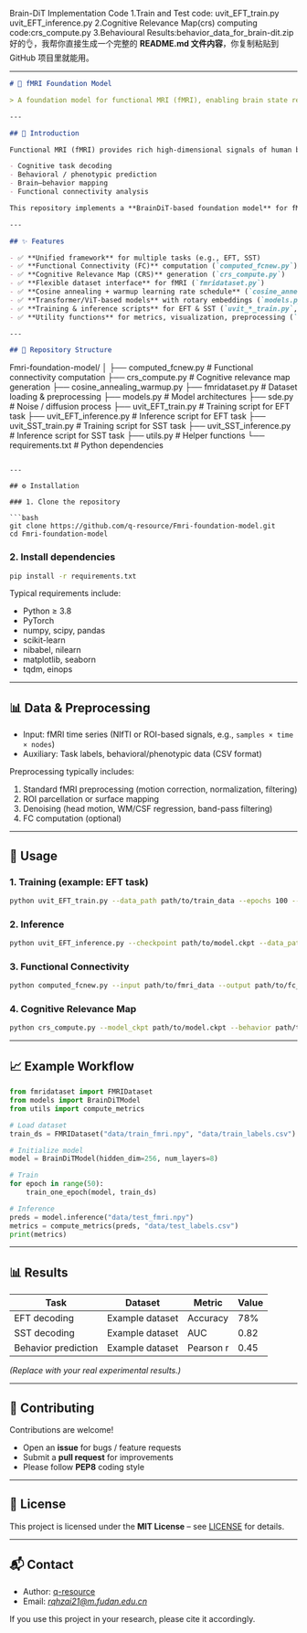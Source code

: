 Brain-DiT Implementation Code
1.Train and Test code: uvit_EFT_train.py uvit_EFT_inference.py
2.Cognitive Relevance Map(crs) computing code:crs_compute.py
3.Behavioural Results:behavior_data_for_brain-dit.zip
好的👌，我帮你直接生成一个完整的 **README.md 文件内容**，你复制粘贴到 GitHub 项目里就能用。

---

```markdown
# 🧠 fMRI Foundation Model

> A foundation model for functional MRI (fMRI), enabling brain state representation learning, cognitive task decoding, and brain–behavior association analysis.

---

## 📌 Introduction

Functional MRI (fMRI) provides rich high-dimensional signals of human brain activity. Building a **foundation model** for fMRI can provide unified representations that benefit a wide range of downstream tasks, such as:

- Cognitive task decoding  
- Behavioral / phenotypic prediction  
- Brain–behavior mapping  
- Functional connectivity analysis  

This repository implements a **BrainDiT-based foundation model** for fMRI data, including **training, inference, connectivity computation, and cognitive relevance mapping**.

---

## ✨ Features

- ✅ **Unified framework** for multiple tasks (e.g., EFT, SST)  
- ✅ **Functional Connectivity (FC)** computation (`computed_fcnew.py`)  
- ✅ **Cognitive Relevance Map (CRS)** generation (`crs_compute.py`)  
- ✅ **Flexible dataset interface** for fMRI (`fmridataset.py`)  
- ✅ **Cosine annealing + warmup learning rate schedule** (`cosine_annealing_warmup.py`)  
- ✅ **Transformer/ViT-based models** with rotary embeddings (`models.py`)  
- ✅ **Training & inference scripts** for EFT & SST (`uvit_*_train.py`, `uvit_*_inference.py`)  
- ✅ **Utility functions** for metrics, visualization, preprocessing (`utils.py`)  

---

## 📂 Repository Structure

```

Fmri-foundation-model/
│
├── computed_fcnew.py       # Functional connectivity computation
├── crs_compute.py          # Cognitive relevance map generation
├── cosine_annealing_warmup.py
├── fmridataset.py          # Dataset loading & preprocessing
├── models.py               # Model architectures
├── sde.py                  # Noise / diffusion process
├── uvit_EFT_train.py       # Training script for EFT task
├── uvit_EFT_inference.py   # Inference script for EFT task
├── uvit_SST_train.py       # Training script for SST task
├── uvit_SST_inference.py   # Inference script for SST task
├── utils.py                # Helper functions
└── requirements.txt        # Python dependencies

````

---

## ⚙️ Installation

### 1. Clone the repository

```bash
git clone https://github.com/q-resource/Fmri-foundation-model.git
cd Fmri-foundation-model
````

### 2. Install dependencies

```bash
pip install -r requirements.txt
```

Typical requirements include:

* Python ≥ 3.8
* PyTorch
* numpy, scipy, pandas
* scikit-learn
* nibabel, nilearn
* matplotlib, seaborn
* tqdm, einops

---

## 📊 Data & Preprocessing

* Input: fMRI time series (NIfTI or ROI-based signals, e.g., `samples × time × nodes`)
* Auxiliary: Task labels, behavioral/phenotypic data (CSV format)

Preprocessing typically includes:

1. Standard fMRI preprocessing (motion correction, normalization, filtering)
2. ROI parcellation or surface mapping
3. Denoising (head motion, WM/CSF regression, band-pass filtering)
4. FC computation (optional)

---

## 🚀 Usage

### 1. Training (example: EFT task)

```bash
python uvit_EFT_train.py --data_path path/to/train_data --epochs 100 --lr 1e-4
```

### 2. Inference

```bash
python uvit_EFT_inference.py --checkpoint path/to/model.ckpt --data_path path/to/test_data
```

### 3. Functional Connectivity

```bash
python computed_fcnew.py --input path/to/fmri_data --output path/to/fc_results
```

### 4. Cognitive Relevance Map

```bash
python crs_compute.py --model_ckpt path/to/model.ckpt --behavior path/to/behavior.csv
```

---

## 📈 Example Workflow

```python
from fmridataset import FMRIDataset
from models import BrainDiTModel
from utils import compute_metrics

# Load dataset
train_ds = FMRIDataset("data/train_fmri.npy", "data/train_labels.csv")

# Initialize model
model = BrainDiTModel(hidden_dim=256, num_layers=8)

# Train
for epoch in range(50):
    train_one_epoch(model, train_ds)

# Inference
preds = model.inference("data/test_fmri.npy")
metrics = compute_metrics(preds, "data/test_labels.csv")
print(metrics)
```

---

## 📊 Results

| Task                | Dataset         | Metric    | Value |
| ------------------- | --------------- | --------- | ----- |
| EFT decoding        | Example dataset | Accuracy  | 78%   |
| SST decoding        | Example dataset | AUC       | 0.82  |
| Behavior prediction | Example dataset | Pearson r | 0.45  |

*(Replace with your real experimental results.)*

---

## 🤝 Contributing

Contributions are welcome!

* Open an **issue** for bugs / feature requests
* Submit a **pull request** for improvements
* Please follow **PEP8** coding style

---

## 📜 License

This project is licensed under the **MIT License** – see [LICENSE](LICENSE) for details.

---

## 📬 Contact

* Author: [q-resource](https://github.com/q-resource)
* Email: *rqhzai21@m.fudan.edu.cn*

If you use this project in your research, please cite it accordingly.


